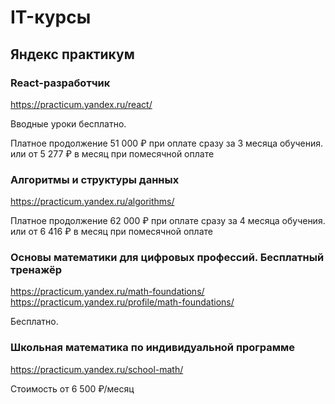IT-курсы
========

Яндекс практикум
----------------

### React-разработчик

https://practicum.yandex.ru/react/

Вводные уроки бесплатно.

Платное продолжение 51 000 ₽ при оплате сразу за
3 месяца обучения.
или
от 5 277 ₽ в месяц
при помесячной оплате

### Алгоритмы и структуры данных

https://practicum.yandex.ru/algorithms/

Платное продолжение
62 000 ₽ при оплате сразу за
4 месяца обучения.
или
от 6 416 ₽ в месяц
при помесячной оплате

### Основы математики для цифровых профессий. Бесплатный тренажёр

https://practicum.yandex.ru/math-foundations/  
https://practicum.yandex.ru/profile/math-foundations/  

Бесплатно.

### Школьная математика по индивидуальной программе


https://practicum.yandex.ru/school-math/

Стоимость от 6 500 ₽/месяц